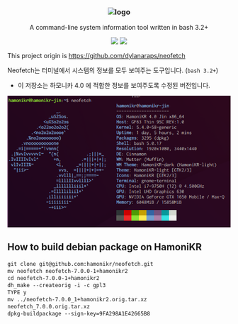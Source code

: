 <h3 align="center"><img src="https://i.imgur.com/ZQI2EYz.png" alt="logo" height="100px"></h3>
<p align="center">A command-line system information tool written in bash 3.2+</p>

<p align="center">
<a href="./LICENSE.md"><img src="https://img.shields.io/badge/license-MIT-blue.svg"></a>
<a href="https://github.com/dylanaraps/neofetch/releases"><img src="https://img.shields.io/github/release/dylanaraps/neofetch.svg"></a>

This project origin is https://github.com/dylanaraps/neofetch


Neofetch는 터미널에서 시스템의 정보를 모두 보여주는 도구입니다. (`bash 3.2+`)

* 이 저장소는 하모니카 4.0 에 적합한 정보를 보여주도록 수정된 버전입니다.

![neofetch](docs/neofetch-hamonikr.png)


## How to build debian package on HamoniKR
```
git clone git@github.com:hamonikr/neofetch.git
mv neofetch neofetch-7.0.0-1+hamonikr2
cd neofetch-7.0.0-1+hamonikr2
dh_make --createorig -i -c gpl3
TYPE y
mv ../neofetch-7.0.0_1+hamonikr2.orig.tar.xz neofetch_7.0.0.orig.tar.xz
dpkg-buildpackage --sign-key=9FA298A1E42665B8
